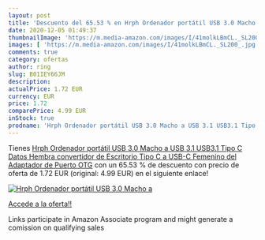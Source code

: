 ```yaml
---
layout: post
title: 'Descuento del 65.53 % en Hrph Ordenador portátil USB 3.0 Macho a '
date: 2020-12-05 01:49:37
thumbnailImage: 'https://m.media-amazon.com/images/I/41molkLBmCL._SL200_.jpg'
images: [ 'https://m.media-amazon.com/images/I/41molkLBmCL._SL200_.jpg' ]
comments: true
category: ofertas
author: ring
slug: B01IEY66JM
description:
actualPrice: 1.72 EUR
currency: EUR
price: 1.72
comparePrice: 4.99 EUR
inStock: true
prodname: 'Hrph Ordenador portátil USB 3.0 Macho a USB 3.1 USB3.1 Tipo C Datos Hembra convertidor de Escritorio Tipo C a USB-C Femenino del Adaptador de Puerto OTG'
---
```


Tienes [Hrph Ordenador portátil USB 3.0 Macho a USB 3.1 USB3.1 Tipo C Datos Hembra convertidor de Escritorio Tipo C a USB-C Femenino del Adaptador de Puerto OTG](https://www.amazon.es/dp/B01IEY66JM/?tag=tolees-21) con un 65.53 % de descuento con precio de oferta de 1.72 EUR (original: 4.99 EUR) en el siguiente enlace!

[![Hrph Ordenador portátil USB 3.0 Macho a ](https://m.media-amazon.com/images/I/41molkLBmCL._SL200_.jpg)](https://www.amazon.es/dp/B01IEY66JM/?tag=tolees-21)

[Accede a la oferta!!](https://www.amazon.es/dp/B01IEY66JM/?tag=tolees-21)

Links participate in Amazon Associate program and might generate a comission on qualifying sales


